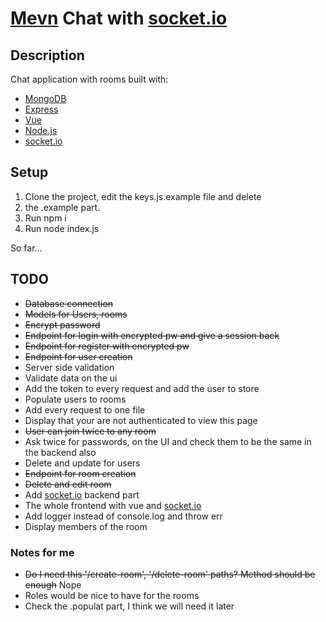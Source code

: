 # [M](https://www.mongodb.com/)[e](https://expressjs.com/)[v](https://vuejs.org/)[n](https://nodejs.org/en/) Chat with [socket.io](https://socket.io/)

## Description

Chat application with rooms built with:

- [MongoDB](https://www.mongodb.com/)
- [Express](https://expressjs.com/)
- [Vue](https://vuejs.org/)
- [Node.js](https://nodejs.org/en/)
- [socket.io](https://socket.io/)

## Setup

1. Clone the project, edit the keys.js.example file and delete
2. the .example part.
3. Run npm i
4. Run node index.js

So far...

## TODO

- ~~Database connection~~
- ~~Models for Users, rooms~~
- ~~Encrypt password~~
- ~~Endpoint for login with encrypted pw and give a session back~~
- ~~Endpoint for register with encrypted pw~~
- ~~Endpoint for user creation~~
- Server side validation
- Validate data on the ui
- Add the token to every request and add the user to store
- Populate users to rooms
- Add every request to one file
- Display that your are not authenticated to view this page
- ~~User can join twice to any room~~
- Ask twice for passwords, on the UI and check them to be the same in the backend also
- Delete and update for users
- ~~Endpoint for room creation~~
- ~~Delete and edit room~~
- Add [socket.io](https://socket.io/) backend part
- The whole frontend with vue and [socket.io](https://socket.io/)
- Add logger instead of console.log and throw err
- Display members of the room

### Notes for me

- ~~Do I need this '/create-room', '/delete-room' paths? Method should be enough~~ Nope
- Roles would be nice to have for the rooms
- Check the .populat part, I think we will need it later
